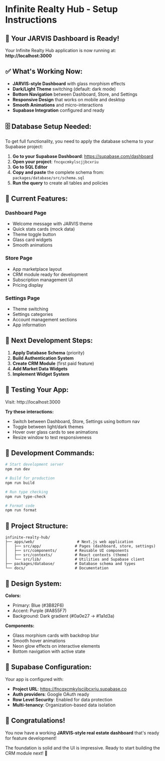 # Infinite Realty Hub - Setup Instructions

## 🎉 Your JARVIS Dashboard is Ready!

Your Infinite Realty Hub application is now running at: **http://localhost:3000**

## ✅ What's Working Now:

- **JARVIS-style Dashboard** with glass morphism effects
- **Dark/Light Theme** switching (default: dark mode)
- **Bottom Navigation** between Dashboard, Store, and Settings
- **Responsive Design** that works on mobile and desktop
- **Smooth Animations** and micro-interactions
- **Supabase Integration** configured and ready

## 🗄️ Database Setup Needed:

To get full functionality, you need to apply the database schema to your Supabase project:

1. **Go to your Supabase Dashboard**: https://supabase.com/dashboard
2. **Open your project**: `fncqxcmkylscjjbcxriu`
3. **Go to SQL Editor**
4. **Copy and paste** the complete schema from: `packages/database/src/schema.sql`
5. **Run the query** to create all tables and policies

## 🎨 Current Features:

### Dashboard Page
- Welcome message with JARVIS theme
- Quick stats cards (mock data)
- Theme toggle button
- Glass card widgets
- Smooth animations

### Store Page
- App marketplace layout
- CRM module ready for development
- Subscription management UI
- Pricing display

### Settings Page
- Theme switching
- Settings categories
- Account management sections
- App information

## 🚀 Next Development Steps:

1. **Apply Database Schema** (priority)
2. **Build Authentication System**
3. **Create CRM Module** (first paid feature)
4. **Add Market Data Widgets**
5. **Implement Widget System**

## 🎯 Testing Your App:

Visit: http://localhost:3000

**Try these interactions:**
- Switch between Dashboard, Store, Settings using bottom nav
- Toggle between light/dark themes
- Hover over glass cards to see animations
- Resize window to test responsiveness

## 🔧 Development Commands:

```bash
# Start development server
npm run dev

# Build for production
npm run build

# Run type checking
npm run type-check

# Format code
npm run format
```

## 📁 Project Structure:

```
infinite-realty-hub/
├── apps/web/                   # Next.js web application
│   ├── src/app/               # Pages (dashboard, store, settings)
│   ├── src/components/        # Reusable UI components
│   ├── src/contexts/          # React contexts (theme)
│   └── src/lib/               # Utilities and Supabase client
├── packages/database/         # Database schema and types
└── docs/                      # Documentation
```

## 🎨 Design System:

**Colors:**
- Primary: Blue (#3B82F6)
- Accent: Purple (#A855F7)
- Background: Dark gradient (#0a0e27 → #1a1d3a)

**Components:**
- Glass morphism cards with backdrop blur
- Smooth hover animations
- Neon glow effects on interactive elements
- Bottom navigation with active state

## 🔐 Supabase Configuration:

Your app is configured with:
- **Project URL**: https://fncqxcmkylscjjbcxriu.supabase.co
- **Auth providers**: Google OAuth ready
- **Row Level Security**: Enabled for data protection
- **Multi-tenancy**: Organization-based data isolation

## 🎉 Congratulations!

You now have a working **JARVIS-style real estate dashboard** that's ready for feature development!

The foundation is solid and the UI is impressive. Ready to start building the CRM module next! 🚀